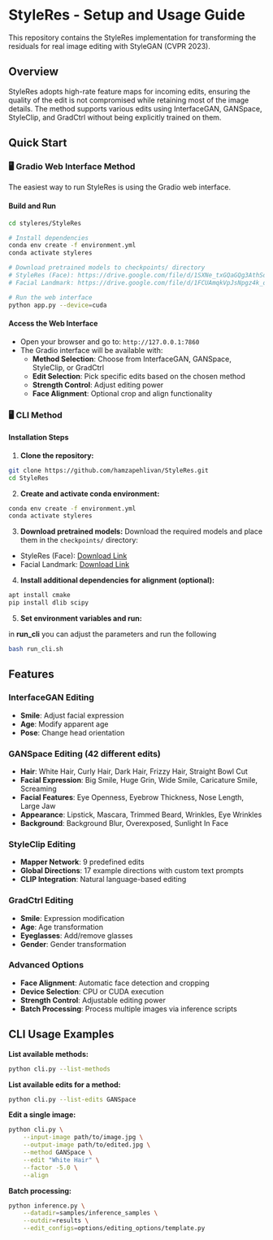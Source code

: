 # StyleRes - Setup and Usage Guide

This repository contains the StyleRes implementation for transforming the residuals for real image editing with StyleGAN (CVPR 2023).

## Overview

StyleRes adopts high-rate feature maps for incoming edits, ensuring the quality of the edit is not compromised while retaining most of the image details. The method supports various edits using InterfaceGAN, GANSpace, StyleClip, and GradCtrl without being explicitly trained on them.

## Quick Start

### 🖥️ Gradio Web Interface Method

The easiest way to run StyleRes is using the Gradio web interface.

#### Build and Run
```bash
cd styleres/StyleRes

# Install dependencies
conda env create -f environment.yml
conda activate styleres

# Download pretrained models to checkpoints/ directory
# StyleRes (Face): https://drive.google.com/file/d/1SXNe_txGQaGQg3AthSdwlBAlDPjlzFet/view?usp=sharing
# Facial Landmark: https://drive.google.com/file/d/1FCUAmqkVpJsNpgz4k_odYaL91gIW4hQm/view?usp=sharing

# Run the web interface
python app.py --device=cuda
```

#### Access the Web Interface
- Open your browser and go to: `http://127.0.0.1:7860`
- The Gradio interface will be available with:
  - **Method Selection**: Choose from InterfaceGAN, GANSpace, StyleClip, or GradCtrl
  - **Edit Selection**: Pick specific edits based on the chosen method
  - **Strength Control**: Adjust editing power
  - **Face Alignment**: Optional crop and align functionality

### 🖥️ CLI Method

#### Installation Steps

1. **Clone the repository:**
```bash
git clone https://github.com/hamzapehlivan/StyleRes.git
cd StyleRes
```

2. **Create and activate conda environment:**
```bash
conda env create -f environment.yml
conda activate styleres
```

3. **Download pretrained models:**
Download the required models and place them in the `checkpoints/` directory:
- StyleRes (Face): [Download Link](https://drive.google.com/file/d/1SXNe_txGQaGQg3AthSdwlBAlDPjlzFet/view?usp=sharing)
- Facial Landmark: [Download Link](https://drive.google.com/file/d/1FCUAmqkVpJsNpgz4k_odYaL91gIW4hQm/view?usp=sharing)

4. **Install additional dependencies for alignment (optional):**
```bash
apt install cmake
pip install dlib scipy
```

5. **Set environment variables and run:**

in **run_cli** you can adjust the parameters and run the following

```bash
bash run_cli.sh
```

## Features

### InterfaceGAN Editing
- **Smile**: Adjust facial expression
- **Age**: Modify apparent age
- **Pose**: Change head orientation

### GANSpace Editing (42 different edits)
- **Hair**: White Hair, Curly Hair, Dark Hair, Frizzy Hair, Straight Bowl Cut
- **Facial Expression**: Big Smile, Huge Grin, Wide Smile, Caricature Smile, Screaming
- **Facial Features**: Eye Openness, Eyebrow Thickness, Nose Length, Large Jaw
- **Appearance**: Lipstick, Mascara, Trimmed Beard, Wrinkles, Eye Wrinkles
- **Background**: Background Blur, Overexposed, Sunlight In Face

### StyleClip Editing
- **Mapper Network**: 9 predefined edits
- **Global Directions**: 17 example directions with custom text prompts
- **CLIP Integration**: Natural language-based editing

### GradCtrl Editing
- **Smile**: Expression modification
- **Age**: Age transformation
- **Eyeglasses**: Add/remove glasses
- **Gender**: Gender transformation

### Advanced Options
- **Face Alignment**: Automatic face detection and cropping
- **Device Selection**: CPU or CUDA execution
- **Strength Control**: Adjustable editing power
- **Batch Processing**: Process multiple images via inference scripts

## CLI Usage Examples

**List available methods:**
```bash
python cli.py --list-methods
```

**List available edits for a method:**
```bash
python cli.py --list-edits GANSpace
```

**Edit a single image:**
```bash
python cli.py \
    --input-image path/to/image.jpg \
    --output-image path/to/edited.jpg \
    --method GANSpace \
    --edit "White Hair" \
    --factor -5.0 \
    --align
```

**Batch processing:**
```bash
python inference.py \
    --datadir=samples/inference_samples \
    --outdir=results \
    --edit_configs=options/editing_options/template.py
```
